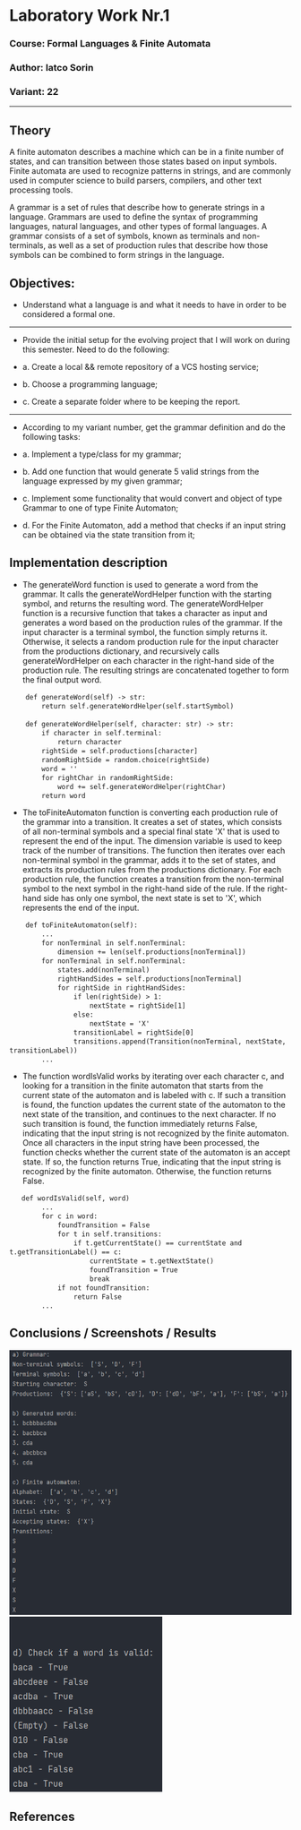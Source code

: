 # Laboratory Work Nr.1

### Course: Formal Languages & Finite Automata
### Author: Iatco Sorin
### Variant: 22

----

## Theory
A finite automaton describes a machine which can be in a finite number of states, and can
transition between those states based on input symbols. Finite automata are used to recognize patterns in strings, and 
are commonly used in computer science to build parsers, compilers, and other text processing tools.

A grammar is a set of rules that describe how to generate strings in a language. Grammars are used to define the syntax 
of programming languages, natural languages, and other types of formal languages. A grammar consists of a set of symbols,
known as terminals and non-terminals, as well as a set of production rules that describe how those symbols can be combined
to form strings in the language.

## Objectives:

* Understand what a language is and what it needs to have in order to be considered a formal one.
***  
* Provide the initial setup for the evolving project that I will work on during this semester. Need to do the following:

* a. Create a local && remote repository of a VCS hosting service;

* b. Choose a programming language;

* c. Create a separate folder where to be keeping the report. 
***
* According to my variant number, get the grammar definition and do the following tasks:

* a. Implement a type/class for my grammar;

* b. Add one function that would generate 5 valid strings from the language expressed by my given grammar;

* c. Implement some functionality that would convert and object of type Grammar to one of type Finite Automaton;

* d. For the Finite Automaton, add a method that checks if an input string can be obtained via the state transition from it;



## Implementation description

* The generateWord function is used to generate a word from the grammar. It calls the generateWordHelper function with the starting symbol, and returns the resulting word.
The generateWordHelper function is a recursive function that takes a character as input and generates a word based on the production rules of the grammar. If the input character 
is a terminal symbol, the function simply returns it. Otherwise, it selects a random production rule for the input character from the productions dictionary, and recursively calls
generateWordHelper on each character in the right-hand side of the production rule. The resulting strings are concatenated together to form the final output word. 

```
    def generateWord(self) -> str:
        return self.generateWordHelper(self.startSymbol)

    def generateWordHelper(self, character: str) -> str:
        if character in self.terminal:
            return character
        rightSide = self.productions[character]
        randomRightSide = random.choice(rightSide)
        word = ''
        for rightChar in randomRightSide:
            word += self.generateWordHelper(rightChar)
        return word
```

* The toFiniteAutomaton function is converting each production rule of the grammar into a transition. 
It creates a set of states, which consists of all non-terminal symbols and a special final state 'X' that is used to represent 
the end of the input. The dimension variable is used to keep track of the number of transitions.
The function then iterates over each non-terminal symbol in the grammar, adds it to the set of states, and extracts its production rules 
from the productions dictionary. For each production rule, the function creates a transition from the non-terminal symbol to the next symbol
in the right-hand side of the rule. If the right-hand side has only one symbol, the next state is set to 'X',
which represents the end of the input. 

```
    def toFiniteAutomaton(self):
        ...
        for nonTerminal in self.nonTerminal:
            dimension += len(self.productions[nonTerminal])
        for nonTerminal in self.nonTerminal:
            states.add(nonTerminal)
            rightHandSides = self.productions[nonTerminal]
            for rightSide in rightHandSides:
                if len(rightSide) > 1:
                    nextState = rightSide[1]
                else:
                    nextState = 'X'
                transitionLabel = rightSide[0]
                transitions.append(Transition(nonTerminal, nextState, transitionLabel))
        ...
```

* The function wordIsValid works by iterating over each character c, and looking for a transition in 
the finite automaton that starts from the current state of the automaton and is labeled with c. If such a transition 
is found, the function updates the current state of the automaton to the next state of the transition, and continues to the next
character. If no such transition is found, the function immediately returns False, indicating that the input string is
not recognized by the finite automaton.
Once all characters in the input string have been processed, the function checks whether the current state of the automaton is an accept state.
If so, the function returns True, indicating that the input string is recognized by the finite automaton. Otherwise, the function returns False.

```
   def wordIsValid(self, word)
        ...
        for c in word:
            foundTransition = False
            for t in self.transitions:
                if t.getCurrentState() == currentState and t.getTransitionLabel() == c:
                    currentState = t.getNextState()
                    foundTransition = True
                    break
            if not foundTransition:
                return False
        ...        
```

## Conclusions / Screenshots / Results

![img_1.png](img_1.png)
![img.png](img.png)

## References
